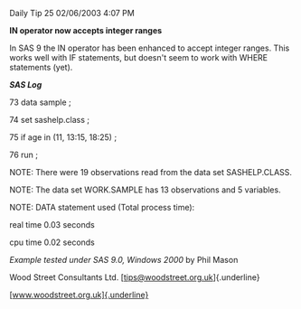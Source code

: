 Daily Tip 25 02/06/2003 4:07 PM

**IN operator now accepts integer ranges**

In SAS 9 the IN operator has been enhanced to accept integer ranges.
This works well with IF statements, but doesn't seem to work with WHERE
statements (yet).

***SAS Log***

73 data sample ;

74 set sashelp.class ;

75 if age in (11, 13:15, 18:25) ;

76 run ;

NOTE: There were 19 observations read from the data set SASHELP.CLASS.

NOTE: The data set WORK.SAMPLE has 13 observations and 5 variables.

NOTE: DATA statement used (Total process time):

real time 0.03 seconds

cpu time 0.02 seconds

*Example tested under SAS 9.0, Windows 2000* by Phil Mason

Wood Street Consultants Ltd. [tips@woodstreet.org.uk]{.underline}

[www.woodstreet.org.uk]{.underline}
